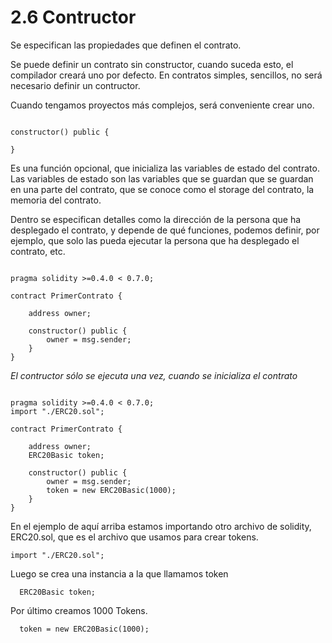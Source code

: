 # 2.6 Contructor

Se especifican las propiedades que definen el contrato.

Se puede definir un contrato sin constructor, cuando suceda esto, el compilador creará uno por defecto. En contratos simples, sencillos, no será necesario definir un contructor. 

Cuando tengamos proyectos más complejos, será conveniente crear uno.

````Solidity

constructor() public {

}

````

Es una función opcional, que inicializa las variables de estado del contrato. Las variables de estado son las variables que se guardan que se guardan en una parte del contrato, que se conoce como el storage del contrato, la memoria del contrato.

Dentro se especifican detalles como la dirección de la persona que ha desplegado el contrato, y depende de qué funciones, podemos definir, por ejemplo, que solo las pueda ejecutar la persona que ha desplegado el contrato, etc.

````Solidity

pragma solidity >=0.4.0 < 0.7.0;

contract PrimerContrato {
    
    address owner;

    constructor() public {
        owner = msg.sender;
    }
}

````

*El contructor sólo se ejecuta una vez, cuando se inicializa el contrato*


````Solidity

pragma solidity >=0.4.0 < 0.7.0;
import "./ERC20.sol";

contract PrimerContrato {
    
    address owner;
    ERC20Basic token;

    constructor() public {
        owner = msg.sender;
        token = new ERC20Basic(1000);
    }
}

````

En el ejemplo de aquí arriba estamos importando otro archivo de solidity, ERC20.sol, que es el archivo que usamos para crear tokens.

````Solidity
import "./ERC20.sol";
````

Luego se crea una instancia a la que llamamos token

````Solidity
  ERC20Basic token;
````

Por último creamos 1000 Tokens.

````Solidity
  token = new ERC20Basic(1000);
````

